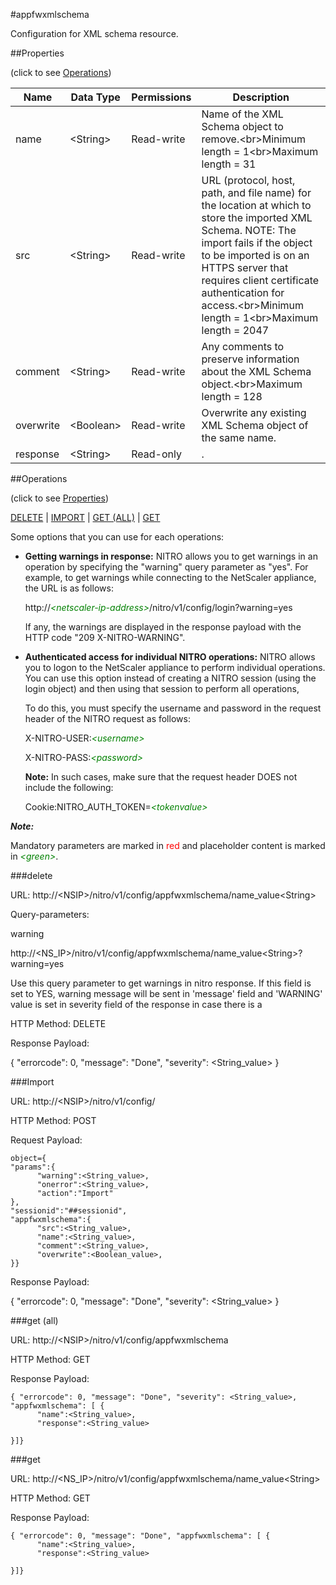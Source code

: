 #appfwxmlschema

Configuration for XML schema resource.


##Properties 
<span>(click to see [Operations](#operations))</span>


<table><thead><tr><th>Name</th><th> Data Type</th><th> Permissions</th><th>Description</th></tr></thead><tbody><tr><td>name</td><td>&lt;String></td><td>Read-write</td><td>Name of the XML Schema object to remove.&lt;br>Minimum length = 1&lt;br>Maximum length = 31</td><tr><tr><td>src</td><td>&lt;String></td><td>Read-write</td><td>URL (protocol, host, path, and file name) for the location at which to store the imported XML Schema. NOTE: The import fails if the object to be imported is on an HTTPS server that requires client certificate authentication for access.&lt;br>Minimum length = 1&lt;br>Maximum length = 2047</td><tr><tr><td>comment</td><td>&lt;String></td><td>Read-write</td><td>Any comments to preserve information about the XML Schema object.&lt;br>Maximum length = 128</td><tr><tr><td>overwrite</td><td>&lt;Boolean></td><td>Read-write</td><td>Overwrite any existing XML Schema object of the same name.</td><tr><tr><td>response</td><td>&lt;String></td><td>Read-only</td><td>.</td><tr></tbody></table>
##Operations 
<span>(click to see [Properties](#properties))</span>


[DELETE](#delete) | [IMPORT](#import) | [GET (ALL)](#get-(all)) | [GET](#get)


Some options that you can use for each operations:
<ul><li><p><b>Getting warnings in response:</b> NITRO allows you to get warnings in an operation by specifying the "warning" query parameter as "yes". For example, to get warnings while connecting to the NetScaler appliance, the URL is as follows:</p><p>http://<span style="color:green;font-style:italic;">&lt;netscaler-ip-address&gt;</span>/nitro/v1/config/login?warning=yes</p><p>If any, the warnings are displayed in the response payload with the HTTP code "209 X-NITRO-WARNING".</p></li><li><p><b>Authenticated access for individual NITRO operations:</b> NITRO allows you to logon to the NetScaler appliance to perform individual operations. You can use this option instead of creating a NITRO session (using the login object) and then using that session to perform all operations,</p><p>To do this, you must specify the username and password in the request header of the NITRO request as follows:</p><p>X-NITRO-USER:<span style="color:green;font-style:italic;">&lt;username&gt;</span></p><p>X-NITRO-PASS:<span style="color:green;font-style:italic;">&lt;password&gt;</span></p><p><b>Note:</b> In such cases, make sure that the request header DOES not include the following:</p><p>Cookie:NITRO_AUTH_TOKEN=<span style="color:green;font-style:italic;">&lt;tokenvalue&gt;</span></p></li></ul>



***Note:*** 
Mandatory parameters are marked in <span style="color:#FF0000;">red</span> and placeholder content is marked in <span style="color:green;font-style:italic">&lt;green&gt;</span>.

###delete



URL: http://&lt;NSIP&gt;/nitro/v1/config/appfwxmlschema/name_value&lt;String&gt;
Query-parameters:
warning
http://&lt;NS_IP&gt;/nitro/v1/config/appfwxmlschema/name_value&lt;String&gt;?warning=yes
Use this query parameter to get warnings in nitro response. If this field is set to YES, warning message will be sent in 'message' field and 'WARNING' value is set in severity field of the response in case there is a



HTTP Method: DELETE
Response Payload: 
{ "errorcode": 0, "message": "Done", "severity": <String_value> }


###Import



URL: http://&lt;NSIP&gt;/nitro/v1/config/
HTTP Method: POST
Request Payload: ```object={"params":{      "warning":<String_value>,      "onerror":<String_value>,      "action":"Import"},"sessionid":"##sessionid","appfwxmlschema":{      "src":<String_value>,      "name":<String_value>,      "comment":<String_value>,      "overwrite":<Boolean_value>,}}```
Response Payload: 
{ "errorcode": 0, "message": "Done", "severity": <String_value> }


###get (all)



URL: http://&lt;NSIP&gt;/nitro/v1/config/appfwxmlschema
HTTP Method: GET
Response Payload: ```{ "errorcode": 0, "message": "Done", "severity": <String_value>, "appfwxmlschema": [ {      "name":<String_value>,      "response":<String_value>}]}```



###get



URL: http://&lt;NS_IP&gt;/nitro/v1/config/appfwxmlschema/name_value&lt;String&gt;
HTTP Method: GET
Response Payload: ```{ "errorcode": 0, "message": "Done", "appfwxmlschema": [ {      "name":<String_value>,      "response":<String_value>}]}```



